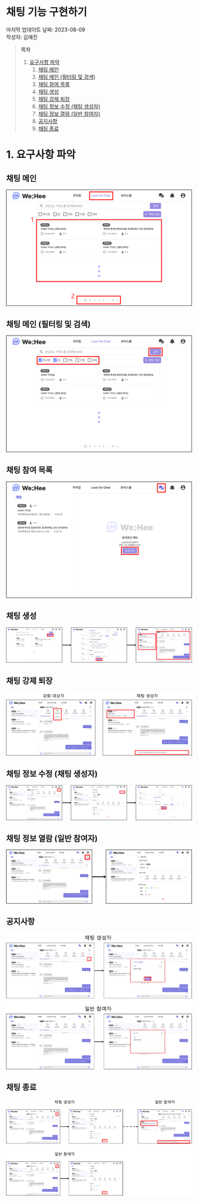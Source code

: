 # 채팅 기능 구현하기

마지막 업데이트 날짜: 2023-08-09 <br>
작성자: 김예진

> **목차**
>
> 1. [요구사항 파악](#1-요구사항-파악)
>    1. [채팅 메인](#채팅-메인)
>    2. [채팅 메인 (필터링 및 검색)](#채팅-메인-필터링-및-검색)
>    3. [채팅 참여 목록](#채팅-참여-목록)
>    4. [채팅 생성](#채팅-생성)
>    5. [채팅 강제 퇴장](#채팅-강제-퇴장)
>    6. [채팅 정보 수정 (채팅 생성자)](#채팅-정보-수정-채팅-생성자)
>    7. [채팅 정보 열람 (일반 참여자)](#채팅-정보-열람-일반-참여자)
>    8. [공지사항](#공지사항)
>    9. [채팅 종료](#채팅-종료)

# 1. 요구사항 파악

## 채팅 메인

![](images/dev41.png)

## 채팅 메인 (필터링 및 검색)

![](images/dev42.png)

## 채팅 참여 목록

![](images/dev43.png)

## 채팅 생성

![](images/dev44.png)

## 채팅 강제 퇴장

![](images/dev45.png)

## 채팅 정보 수정 (채팅 생성자)

![](images/dev46.png)

## 채팅 정보 열람 (일반 참여자)

![](images/dev47.png)

## 공지사항

![](images/dev48.png)

## 채팅 종료

![](images/dev49.png)
